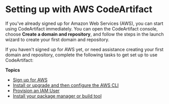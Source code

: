 # Setting up with AWS CodeArtifact<a name="get-set-up-for-codeartifact"></a>

 If you've already signed up for Amazon Web Services \(AWS\), you can start using CodeArtifact immediately\. You can open the CodeArtifact console, choose **Create a domain and repository**, and follow the steps in the launch wizard to create your first domain and repository\. 

If you haven't signed up for AWS yet, or need assistance creating your first domain and repository, complete the following tasks to get set up to use CodeArtifact: 

**Topics**
+ [Sign up for AWS](get-set-up-sign-up-for-aws.md)
+ [Install or upgrade and then configure the AWS CLI](get-set-up-install-cli.md)
+ [Provision an IAM User](get-set-up-provision-user.md)
+ [Install your package manager or build tool](getting-started-install-package-manager.md)